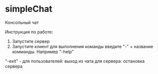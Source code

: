 # simpleChat
Консольный чат

Инструкция по работе:
1. Запустите сервер
2. Запустите клиент
для выполнения команды введите "-" + название комманды. Например "-help"

"-exit" - для пользователей: выход из чата
          для сервера: остановка сервера
